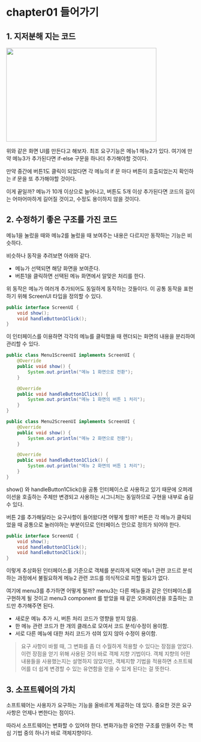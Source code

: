 # chapter01 들어가기
## 1. 지저분해 지는 코드
<img src="https://user-images.githubusercontent.com/42382027/77155343-af085980-6ae0-11ea-84d8-30d41447d344.jpeg" width="400" height="250" />


위와 같은 화면 UI를 만든다고 해보자.
최조 요구기능은 메뉴1 메뉴2가 있다. 여기에 만약 메뉴3가 추가된다면
if-else 구문을 하나더 추가해야할 것이다. 

만약 중간에 버튼1도 클릭이 되었다면
각 메뉴의 if 문 마다 버튼이 호출되었는지 확인하는 if 문을 또 추가해야할 것이다.

이게 끝일까?
메뉴가 10개 이상으로 늘어나고, 버튼도 5개 이상 추가된다면
코드의 길이는 어마어마하게 길어질 것이고, 수정도 용이하지 않을 것이다.


## 2. 수정하기 좋은 구조를 가진 코드
메뉴1을 눌렀을 때와 메뉴2를 눌렀을 때 보여주는 내용은 다르지만
동작하는 기능은 비슷하다.

비슷하나 동작을 추려보면 아래와 같다.
* 메뉴가 선택되면 해당 화면을 보여준다.
* 버튼1을 클릭하면 선택된 메뉴 화면에서 알맞은 처리를 한다.

위 동작은 메뉴가 여러개 추가되어도 동일하게 동작하는 것들이다.
이 공통 동작을 표현하기 위해 ScreenUI 타입을 정의할 수 있다.
```java
public interface ScreenUI {
    void show();
    void handleButton1Click();
}
```
이 인터페이스를 이용하면 각각의 메뉴를 클릭했을 때 렌더되는 화면의 내용을
분리하여 관리할 수 있다.
```java
public class Menu1ScreenUI implements ScreenUI {
    @Override
    public void show() {
        System.out.println("메뉴 1 화면으로 전환");
    }

    @Override
    public void handleButton1Click() {
        System.out.println("메뉴 1 화면의 버튼 1 처리");
    }
}
```

```java
public class Menu2ScreenUI implements ScreenUI {
    @Override
    public void show() {
        System.out.println("메뉴 2 화면으로 전환");
    }

    @Override
    public void handleButton1Click() {
        System.out.println("메뉴 2 화면의 버튼 1 처리");
    }
}
```

show() 와 handleButton1Click()을 공통 인터페이스로 사용하고 있기 때문에
오퍼레이션을 호출하는 주체만 변경되고 사용하는 시그니처는 동일하므로
구현을 내부로 숨길 수 있다.

버튼 2를 추가해달라는 요구사항이 들어왔다면 어떻게 할까?
버튼은 각 메뉴가 클릭되었을 때 공통으로 눌러야하는 부분이므로 인터페이스
안으로 정의가 되어야 한다.
```java
public interface ScreenUI {
    void show();
    void handleButton1Click();
    void handleButton2Click();
}
```

이렇게 추상화된 인터페이스를 기준으로 객체를 분리하게 되면 메뉴1 관련 코드르
분석하는 과정에서 불필요하게 메뉴2 관련 코드를 의식적으로
피할 필요가 없다.

여기에 menu3를 추가하면 어떻게 될까?
menu3는 다른 메뉴들과 같은 인터페이스를 구현하게 될 것이고
menu3 component 를 받았을 때 같은 오퍼레이션을 호출하는 코드만
추가해주면 된다.

* 새로운 메뉴 추가 시, 버튼 처리 코드가 영향을 받지 않음.
* 한 메뉴 관련 코드가 한 개의 클래스로 모여서 코드 분석/수정이 용이함.
* 서로 다른 메뉴에 대한 처리 코드가 섞여 있지 않아 수정이 용이함.

> 요구 사항이 바뀔 때, 그 변화를 좀 더 수월하게 적용할 수 있다는 장점을 얻었다.
> 이런 장점을 얻기 위해 사용된 것이 바로 객체 지향 기법이다. 객체 지향의 
> 어떤 내용들을 사용했는지는 설명하지 않았지만, 객체지향 기법을 적용하면
> 소프트웨어를 더 쉽게 변경할 수 있는 유연함을 얻을 수 있게 된다는 걸 뜻한다.

## 3. 소프트웨어의 가치
소프트웨어는 사용자가 요구하는 기능을 올바르게 제공하는 데 있다.
중요한 것은 요구사항은 언제나 변한다는 점이다.

따라서 소프트웨어는 변화할 수 있어야 한다. 변화가능한 유연한 구조를
만들어 주는 핵심 기법 중의 하나가 바로 객체지향이다. 